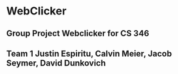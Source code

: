 # WebClicker 
## Group Project Webclicker for CS 346 
## Team 1 Justin Espiritu, Calvin Meier, Jacob Seymer, David Dunkovich 
